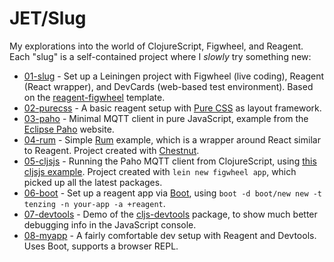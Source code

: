 # JET/Slug

My explorations into the world of ClojureScript, Figwheel, and Reagent.  
Each "slug" is a self-contained project where I _slowly_ try something new:

* [01-slug](01-slug) - Set up a Leiningen project with Figwheel (live coding),
  Reagent (React wrapper), and DevCards (web-based test environment). Based on
  the [reagent-figwheel](https://github.com/gadfly361/reagent-figwheel)
  template.
* [02-purecss](02-purecss) - A basic reagent setup with [Pure
  CSS](https://purecss.io) as layout framework.
* [03-paho](03-paho) - Minimal MQTT client in pure JavaScript, example from the
  [Eclipse Paho](https://www.eclipse.org/paho/clients/js/) website.
* [04-rum](04-rum) - Simple [Rum](https://github.com/tonsky/rum) example, which
  is a wrapper around React similar to Reagent.  Project created with
  [Chestnut](https://github.com/plexus/chestnut).
* [05-cljsjs](05-cljsjs) - Running the Paho MQTT client from ClojureScript,
  using [this cljsjs
  example](https://github.com/cljsjs/packages/tree/master/paho). Project created
  with `lein new figwheel app`, which picked up all the latest packages.
* [06-boot](06-boot) - Set up a reagent app via [Boot](http://boot-clj.com),
  using `boot -d boot/new new -t tenzing -n your-app -a +reagent`.
* [07-devtools](07-devtools) - Demo of the
  [cljs-devtools](https://github.com/binaryage/cljs-devtools/blob/master/docs/installation.md)
  package, to show much better debugging info in the JavaScript console.
* [08-myapp](08-myapp) - A fairly comfortable dev setup with Reagent and
  Devtools.  Uses Boot, supports a browser REPL.
